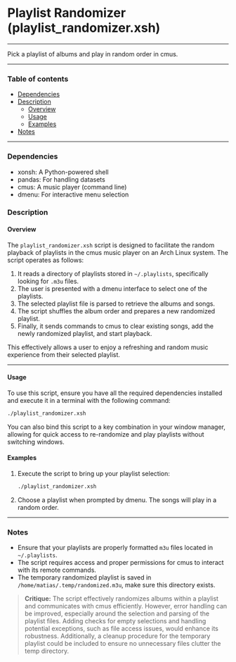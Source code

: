 # Playlist Randomizer (playlist_randomizer.xsh)

---

Pick a playlist of albums and play in random order in cmus.

---

### Table of contents

- [Dependencies](#dependencies)
- [Description](#description)
    - [Overview](#overview)
    - [Usage](#usage)
    - [Examples](#examples)
- [Notes](#notes)

---

<a name="dependencies" />

### Dependencies

- xonsh: A Python-powered shell 
- pandas: For handling datasets
- cmus: A music player (command line)
- dmenu: For interactive menu selection

<a name="description" />

### Description

<a name="overview" />

#### Overview

The `playlist_randomizer.xsh` script is designed to facilitate the random playback of playlists in the cmus music player on an Arch Linux system. The script operates as follows:

1. It reads a directory of playlists stored in `~/.playlists`, specifically looking for `.m3u` files.
2. The user is presented with a dmenu interface to select one of the playlists.
3. The selected playlist file is parsed to retrieve the albums and songs.
4. The script shuffles the album order and prepares a new randomized playlist.
5. Finally, it sends commands to cmus to clear existing songs, add the newly randomized playlist, and start playback.

This effectively allows a user to enjoy a refreshing and random music experience from their selected playlist.

---

<a name="usage" />

#### Usage

To use this script, ensure you have all the required dependencies installed and execute it in a terminal with the following command:

```bash
./playlist_randomizer.xsh
```

You can also bind this script to a key combination in your window manager, allowing for quick access to re-randomize and play playlists without switching windows.

<a name="examples" />

#### Examples

1. Execute the script to bring up your playlist selection:

   ```bash
   ./playlist_randomizer.xsh
   ```

2. Choose a playlist when prompted by dmenu. The songs will play in a random order.

---

<a name="notes" />

### Notes

- Ensure that your playlists are properly formatted `m3u` files located in `~/.playlists`.
- The script requires access and proper permissions for cmus to interact with its remote commands.
- The temporary randomized playlist is saved in `/home/matias/.temp/randomized.m3u`, make sure this directory exists.

> **Critique:** The script effectively randomizes albums within a playlist and communicates with cmus efficiently. However, error handling can be improved, especially around the selection and parsing of the playlist files. Adding checks for empty selections and handling potential exceptions, such as file access issues, would enhance its robustness. Additionally, a cleanup procedure for the temporary playlist could be included to ensure no unnecessary files clutter the temp directory.